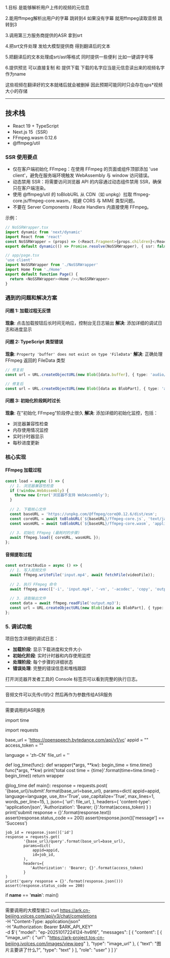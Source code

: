 1.目标 是能够解析用户上传的视频的元信息

2.能用ffmpeg解析出用户的字幕 跳转到4 如果没有字幕 就用ffmpeg读取音频 跳转到3

3.调用第三方服务商提供的ASR 拿到srt

4.把srt文件处理 发给大模型提供商 得到翻译后的文本

5.把翻译后的文本处理成srt/ast等格式 同时提供一些便利 比如一键调字号等

6.提供预览 可以直接复制 和 提供下载 下载的名字应当是元信息读出来的视频名字作为name

这些视频在翻译好的文本就绪后就会被删掉 因此预期可能同时只会存在qps*视频大小的存储

---


## 技术栈

- React 19 + TypeScript
- Next.js 15（SSR）
- FFmpeg.wasm 0.12.6
- @ffmpeg/util




### SSR 使用要点

- 仅在客户端初始化 FFmpeg：在使用 FFmpeg 的页面或组件顶部添加 'use client'，避免在服务端环境触发 WebAssembly 与 window 访问错误。
- 动态禁用 SSR：将需要访问浏览器 API 的内容通过动态组件禁用 SSR，确保只在客户端渲染。
- 使用 @ffmpeg/util 的 toBlobURL 从 CDN（如 unpkg）拉取 ffmpeg-core.js/ffmpeg-core.wasm，规避 CORS 与 MIME 类型问题。
- 不要在 Server Components / Route Handlers 内直接使用 FFmpeg。

示例：

```typescript
// NoSSRWrapper.tsx
import dynamic from 'next/dynamic'
import React from 'react'
const NoSSRWrapper = (props) => (<React.Fragment>{props.children}</React.Fragment>)
export default dynamic(() => Promise.resolve(NoSSRWrapper), { ssr: false })
```

```typescript
// app/page.tsx
'use client'
import NoSSRWrapper from './NoSSRWrapper'
import Home from './Home'
export default function Page() {
  return <NoSSRWrapper><Home /></NoSSRWrapper>
}
```

### 遇到的问题和解决方案

#### 问题 1: 加载过程无反馈
**现象**: 点击加载按钮后长时间无响应，控制台无日志输出
**解决**: 添加详细的调试日志和进度显示

#### 问题 2: TypeScript 类型错误
**现象**: `Property 'buffer' does not exist on type 'FileData'`
**解决**: 正确处理 FFmpeg 返回的 FileData 类型
```typescript
// 修复前
const url = URL.createObjectURL(new Blob([data.buffer], { type: 'audio/mp3' }));

// 修复后
const url = URL.createObjectURL(new Blob([data as BlobPart], { type: 'audio/mp3' }));
```

#### 问题 3: 初始化阶段耗时过长
**现象**: 在"初始化 FFmpeg"阶段停止很久
**解决**: 添加详细的初始化监控，包括：
- 浏览器兼容性检查
- 内存使用情况监控
- 实时计时器显示
- 每秒进度更新

### 核心实现

#### FFmpeg 加载过程
```typescript
const load = async () => {
  // 1. 浏览器兼容性检查
  if (!window.WebAssembly) {
    throw new Error('浏览器不支持 WebAssembly');
  }
  
  // 2. 下载核心文件
  const baseURL = 'https://unpkg.com/@ffmpeg/core@0.12.6/dist/esm';
  const coreURL = await toBlobURL(`${baseURL}/ffmpeg-core.js`, 'text/javascript');
  const wasmURL = await toBlobURL(`${baseURL}/ffmpeg-core.wasm`, 'application/wasm');
  
  // 3. 初始化 FFmpeg (最耗时的步骤)
  await ffmpeg.load({ coreURL, wasmURL });
};
```

#### 音频提取过程
```typescript
const extractAudio = async () => {
  // 1. 写入视频文件
  await ffmpeg.writeFile('input.mp4', await fetchFile(videoFile));
  
  // 2. 执行 FFmpeg 命令
  await ffmpeg.exec(['-i', 'input.mp4', '-vn', '-acodec', 'copy', 'output.mp3']);
  
  // 3. 读取输出文件
  const data = await ffmpeg.readFile('output.mp3');
  const url = URL.createObjectURL(new Blob([data as BlobPart], { type: 'audio/mp3' }));
};
```

### 5. 调试功能

项目包含详细的调试日志：

- **加载阶段**: 显示下载进度和文件大小
- **初始化阶段**: 实时计时器和内存使用监控
- **处理阶段**: 每个步骤的详细状态
- **错误处理**: 完整的错误信息和堆栈跟踪

打开浏览器开发者工具的 Console 标签页可以看到完整的执行日志。


---
音频文件可以先传cf的r2 然后再作为参数传给ASR服务


--- 
需要调用的ASR服务

import time

import requests

base_url = 'https://openspeech.bytedance.com/api/v1/vc'
appid = ""
access_token = ""

language = 'zh-CN'
file_url = ''


def log_time(func):
    def wrapper(*args, **kw):
        begin_time = time.time()
        func(*args, **kw)
        print('total cost time = {time}'.format(time=time.time() - begin_time))
    return wrapper


@log_time
def main():
    response = requests.post(
                 '{base_url}/submit'.format(base_url=base_url),
                 params=dict(
                     appid=appid,
                     language=language,
                     use_itn='True',
                     use_capitalize='True',
                     max_lines=1,
                     words_per_line=15,
                 ),
                 json={
                    'url': file_url,
                 },
                 headers={
                    'content-type': 'application/json',
                    'Authorization': 'Bearer; {}'.format(access_token)
                 }
             )
    print('submit response = {}'.format(response.text))
    assert(response.status_code == 200)
    assert(response.json()['message'] == 'Success')

    job_id = response.json()['id']
    response = requests.get(
            '{base_url}/query'.format(base_url=base_url),
            params=dict(
                appid=appid,
                id=job_id,
            ),
            headers={
               'Authorization': 'Bearer; {}'.format(access_token)
            }
    )
    print('query response = {}'.format(response.json()))
    assert(response.status_code == 200)

if __name__ == '__main__':
    main()



--- 
需要调用的大模型接口
curl https://ark.cn-beijing.volces.com/api/v3/chat/completions \
  -H "Content-Type: application/json" \
  -H "Authorization: Bearer $ARK_API_KEY" \
  -d $'{
    "model": "ep-20251017224124-hv6f6",
    "messages": [
        {
            "content": [
                {
                    "image_url": {
                        "url": "https://ark-project.tos-cn-beijing.ivolces.com/images/view.jpeg"
                    },
                    "type": "image_url"
                },
                {
                    "text": "图片主要讲了什么?",
                    "type": "text"
                }
            ],
            "role": "user"
        }
    ]
}'